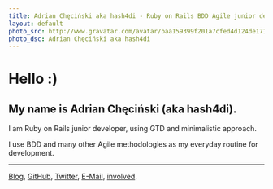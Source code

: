 ```yaml
---
title: Adrian Chęciński aka hash4di - Ruby on Rails BDD Agile junior developer, using GTD and minimalistic approach
layout: default
photo_src: http://www.gravatar.com/avatar/baa159399f201a7cfed4d124de1713e9.png?r=PG
photo_dsc: Adrian Chęciński aka hash4di
---
```


# Hello :)

## My name is Adrian Chęciński (aka hash4di).

I am Ruby on Rails junior developer, using GTD and minimalistic approach.

I use BDD and many other Agile methodologies as my everyday routine for development.

<hr>

[Blog](http://hash4di.wordpress.com),
[GitHub](http://github.com/hash4di),
[Twitter](http://twitter.com/hash4di),
[E-Mail](mailto:hash4di@gmail.com),
[involved](/involved.html).
